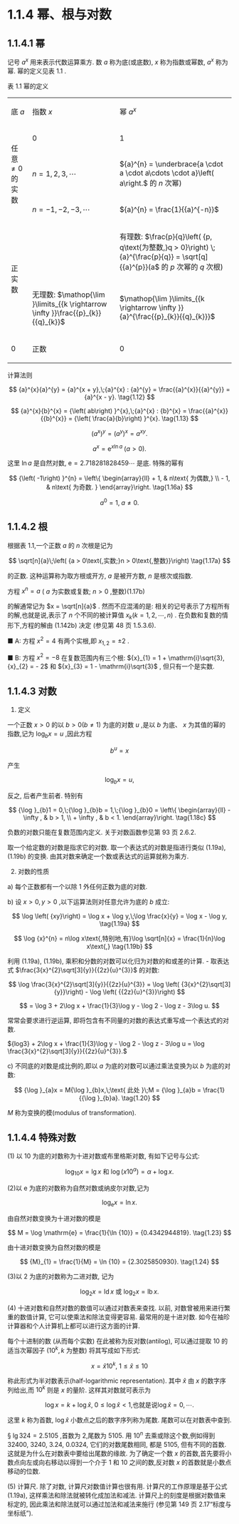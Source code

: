 # 1.1.4 幂、根与对数

## 1.1.4.1 幂

记号 ${a}^{x}$ 用来表示代数运算乘方. 数 $a$ 称为底(或底数), $x$ 称为指数或幂数, ${a}^{x}$ 称为幂. 幂的定义见表 1.1 .

表 1.1 幂的定义

<table><tr><td>

底 $a$

</td><td>

指数 $x$

</td><td>

幂 ${a}^{x}$

</td></tr><tr><td rowspan="3">

任意 $\neq  0$ 的实数

</td><td>

0

</td><td>

1

</td></tr><tr><td>

$n = 1,2,3,\cdots$

</td><td>

${a}^{n} = \underbrace{a \cdot  a \cdot  a\cdots  \cdot  a}\left( a\right.$ 的 $n$ 次幂)

</td></tr><tr><td>

$n =  - 1, - 2, - 3,\cdots$

</td><td>

${a}^{n} = \frac{1}{{a}^{-n}}$

</td></tr><tr><td rowspan="2">

正实数

</td><td/><td>

有理数: $\frac{p}{q}\left( {p, q\text{为整数,}q > 0}\right) \;{a}^{\frac{p}{q}} = \sqrt[q]{{a}^{p}}(a$ 的 $p$ 次幂的 $q$ 次根)

</td></tr><tr><td>

无理数: $\mathop{\lim }\limits_{{k \rightarrow  \infty }}\frac{{p}_{k}}{{q}_{k}}$

</td><td>

$\mathop{\lim }\limits_{{k \rightarrow  \infty }}{a}^{\frac{{p}_{k}}{{q}_{k}}}$

</td></tr><tr><td>

0

</td><td>

正数

</td><td>

0

</td></tr></table>

计算法则

$$
{a}^{x}{a}^{y} = {a}^{x + y},\;{a}^{x} : {a}^{y} = \frac{{a}^{x}}{{a}^{y}} = {a}^{x - y}. \tag{1.12}
$$

$$
{a}^{x}{b}^{x} = {\left( ab\right) }^{x},\;{a}^{x} : {b}^{x} = \frac{{a}^{x}}{{b}^{x}} = {\left( \frac{a}{b}\right) }^{x}. \tag{1.13}
$$

$$
{\left( {a}^{x}\right) }^{y} = {\left( {a}^{y}\right) }^{x} = {a}^{xy}. \tag{1.14}
$$

$$
{a}^{x} = {\mathrm{e}}^{x\ln a}\;\left( {a > 0}\right) . \tag{1.15}
$$

这里 $\ln a$ 是自然对数, $\mathrm{e} = {2.718281828459}\cdots$ 是底. 特殊的幂有

$$
{\left( -1\right) }^{n} = \left\{  \begin{array}{ll}  + 1, & n\text{ 为偶数,} \\   - 1, & n\text{ 为奇数. } \end{array}\right.  \tag{1.16a}
$$

$$
{a}^{0} = 1,\;a \neq  0. \tag{1.16b}
$$

## 1.1.4.2 根

根据表 1.1,一个正数 $a$ 的 $n$ 次根是记为

$$
\sqrt[n]{a}\;\left( {a > 0\text{,实数;}n > 0\text{,整数}}\right)  \tag{1.17a}
$$

的正数. 这种运算称为取方根或开方, $a$ 是被开方数, $n$ 是根次或指数.

方程 ${x}^{n} = a$ ( $a$ 为实数或复数; $n > 0$ ,整数)(1.17b)

的解通常记为 $x = \sqrt[n]{a}$ . 然而不应混淆的是: 相关的记号表示了方程所有的解,也就是说,表示了 $n$ 个不同的被计算值 ${x}_{k}\left( {k = 1,2,\cdots , n}\right)$ . 在负数和复数的情形下,方程的解由 (1.142b) 决定 (参见第 48 页 1.5.3.6).

■ A: 方程 ${x}^{2} = 4$ 有两个实根,即 ${x}_{1,2} =  \pm  2$ .

■ B: 方程 ${x}^{2} =  - 8$ 在复数范围内有三个根: ${x}_{1} = 1 + \mathrm{i}\sqrt{3},{x}_{2} =  - 2$ 和 ${x}_{3} = 1 - \mathrm{i}\sqrt{3}$ , 但只有一个是实数.

## 1.1.4.3 对数

1. 定义

一个正数 $x > 0$ 的以 $b > 0\left( {b \neq  1}\right)$ 为底的对数 $u$ ,是以 $b$ 为底、 $x$ 为其值的幂的指数,记为 ${\log }_{b}x = u$ ,因此方程

$$
{b}^{u} = x \tag{1.18a}
$$

产生

$$
{\log }_{b}x = u, \tag{1.18b}
$$

反之, 后者产生前者. 特别有

$$
{\log }_{b}1 = 0,\;{\log }_{b}b = 1,\;{\log }_{b}0 = \left\{  \begin{array}{ll}  - \infty , & b > 1, \\   + \infty , & b < 1. \end{array}\right.  \tag{1.18c}
$$

负数的对数只能在复数范围内定义. 关于对数函数参见第 93 页 2.6.2.

取一个给定数的对数是指求它的对数. 取一个表达式的对数是指进行类似 (1.19a), (1.19b) 的变换. 由其对数来确定一个数或表达式的运算就称为乘方.

2. 对数的性质

a) 每个正数都有一个以除 1 外任何正数为底的对数.

b) 设 $x > 0, y > 0$ ,以下运算法则对任意允许为底的 $b$ 成立:

$$
\log \left( {xy}\right)  = \log x + \log y,\;\log \frac{x}{y} = \log x - \log y, \tag{1.19a}
$$

$$
\log {x}^{n} = n\log x\text{,特别地,有}\log \sqrt[n]{x} = \frac{1}{n}\log x\text{,} \tag{1.19b}
$$

利用 (1.19a), (1.19b), 乘积和分数的对数可以化归为对数的和或差的计算. - 取表达式 $\frac{3{x}^{2}\sqrt[3]{y}}{{2z}{u}^{3}}$ 的对数:

$$
\log \frac{3{x}^{2}\sqrt[3]{y}}{{2z}{u}^{3}} = \log \left( {3{x}^{2}\sqrt[3]{y}}\right)  - \log \left( {{2z}{u}^{3}}\right)
$$

$$
= \log 3 + 2\log x + \frac{1}{3}\log y - \log 2 - \log z - 3\log u.
$$

常常会要求进行逆运算, 即将包含有不同量的对数的表达式重写成一个表达式的对数.

${log3} + 2\log x + \frac{1}{3}\log y - \log 2 - \log z - 3\log u = \log \frac{3{x}^{2}\sqrt[3]{y}}{{2z}{u}^{3}}.$

c) 不同底的对数是成比例的,即以 $a$ 为底的对数可以通过乘法变换为以 $b$ 为底的对数:

$$
{\log }_{a}x = M{\log }_{b}x,\;\text{ 此处 }\;M = {\log }_{a}b = \frac{1}{{\log }_{b}a}. \tag{1.20}
$$

$M$ 称为变换的模(modulus of transformation).

## 1.1.4.4 特殊对数

(1) 以 10 为底的对数称为十进对数或布里格斯对数, 有如下记号与公式:

$$
{\log }_{10}x = \lg x\text{ 和 }\log \left( {x{10}^{\alpha }}\right)  = \alpha  + \log x. \tag{1.21}
$$

(2)以 $\mathrm{e}$ 为底的对数称为自然对数或纳皮尔对数,记为

$$
{\log }_{\mathrm{e}}x = \ln x\text{.} \tag{1.22}
$$

由自然对数变换为十进对数的模是

$$
M = \log \mathrm{e} = \frac{1}{\ln {10}} = {0.4342944819}. \tag{1.23}
$$

由十进对数变换为自然对数的模是

$$
{M}_{1} = \frac{1}{M} = \ln {10} = {2.3025850930}. \tag{1.24}
$$

(3)以 2 为底的对数称为二进对数, 记为

$$
{\log }_{2}x = \operatorname{ld}x\text{ 或 }{\log }_{2}x = \operatorname{lb}x. \tag{1.25}
$$

(4) 十进对数和自然对数的数值可以通过对数表来查找. 以前, 对数曾被用来进行繁重的数值计算, 它可以使乘法和除法变得更容易. 最常用的是十进对数. 如今在袖珍计算器和个人计算机上都可以进行这方面的计算.

每个十进制的数 (从而每个实数) 在此被称为反对数(antilog), 可以通过提取 10 的适当次幂因子 $\left( {{10}^{k}, k}\right.$ 为整数) 将其写成如下形式:

$$
x = \widehat{x}{10}^{k},\;1 \leq  \widehat{x} \leq  {10} \tag{1.26a}
$$

称此形式为半对数表示(half-logarithmic representation). 其中 $\widehat{x}$ 由 $x$ 的数字序列给出,而 ${10}^{k}$ 则是 $x$ 的量阶. 这样其对数就可表示为

$$
\log x = k + \log \widehat{x},\;0 \leq  \log \widehat{x} < 1\text{,也就是说}\log \widehat{x} = 0,\cdots \text{.} \tag{1.26b}
$$

这里 $k$ 称为首数, $\log \widehat{x}$ 小数点之后的数字序列称为尾数. 尾数可以在对数表中查到.

§ $\lg {324} = {2.5105}$ ,首数为 2,尾数为 5105. 用 ${10}^{n}$ 去乘或除这个数,例如得到 32400, 3240, 3.24, 0.0324, 它们的对数尾数相同, 都是 5105, 但有不同的首数. 这就是为什么在对数表中要给出尾数的缘故. 为了确定一个数 $x$ 的首数,首先要将小数点向左或向右移动以得到一个介于 1 和 10 之间的数,反对数 $x$ 的首数就是小数点移动的位数.

(5) 计算尺. 除了对数, 计算尺对数值计算也很有用. 计算尺的工作原理是基于公式 (1.19a), 这样乘法和除法就被转化成加法和减法. 计算尺上的刻度是根据对数值来标定的, 因此乘法和除法就可以通过加法和减法来施行 (参见第 149 页 2.17“标度与坐标纸”).
